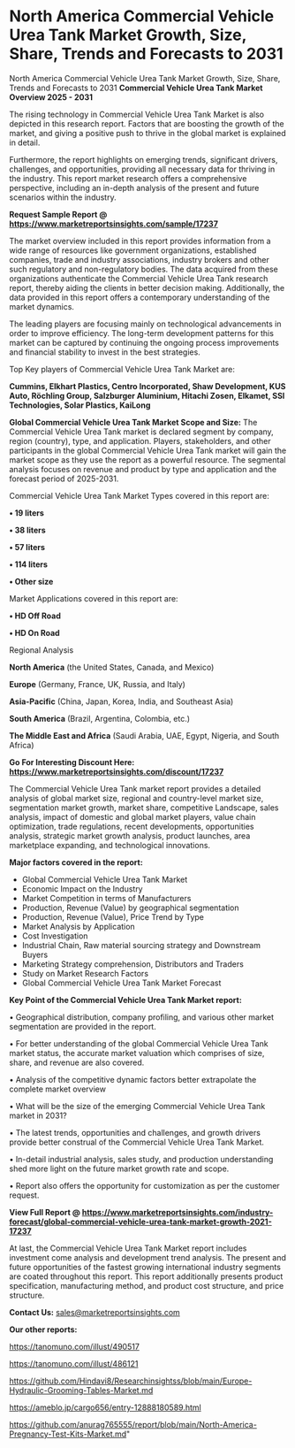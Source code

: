 # North America Commercial Vehicle Urea Tank Market Growth, Size, Share, Trends and Forecasts to 2031
North America Commercial Vehicle Urea Tank Market Growth, Size, Share, Trends and Forecasts to 2031
<Strong> Commercial Vehicle Urea Tank Market Overview 2025 - 2031</strong>

The rising technology in Commercial Vehicle Urea Tank Market is also depicted in this research report. Factors that are boosting the growth of the market, and giving a positive push to thrive in the global market is explained in detail.

Furthermore, the report highlights on emerging trends, significant drivers, challenges, and opportunities, providing all necessary data for thriving in the industry. This report market research offers a comprehensive perspective, including an in-depth analysis of the present and future scenarios within the industry.

<strong>Request Sample Report @ <a href=https://www.marketreportsinsights.com/sample/17237>https://www.marketreportsinsights.com/sample/17237</a></strong>

The market overview included in this report provides information from a wide range of resources like government organizations, established companies, trade and industry associations, industry brokers and other such regulatory and non-regulatory bodies. The data acquired from these organizations authenticate the Commercial Vehicle Urea Tank research report, thereby aiding the clients in better decision making. Additionally, the data provided in this report offers a contemporary understanding of the market dynamics.

The leading players are focusing mainly on technological advancements in order to improve efficiency. The long-term development patterns for this market can be captured by continuing the ongoing process improvements and financial stability to invest in the best strategies.

Top Key players of Commercial Vehicle Urea Tank Market are:

<strong>Cummins, Elkhart Plastics, Centro Incorporated, Shaw Development, KUS Auto, Röchling Group, Salzburger Aluminium, Hitachi Zosen, Elkamet, SSI Technologies, Solar Plastics, KaiLong</strong>

<strong><b>Global Commercial Vehicle Urea Tank Market Scope and Size:</b></strong>
The Commercial Vehicle Urea Tank market is declared segment by company, region (country), type, and application. Players, stakeholders, and other participants in the global Commercial Vehicle Urea Tank market will gain the market scope as they use the report as a powerful resource. The segmental analysis focuses on revenue and product by type and application and the forecast period of 2025-2031.

Commercial Vehicle Urea Tank Market Types covered in this report are:

<strong>• 19 liters

• 38 liters

• 57 liters

• 114 liters

• Other size</strong>

Market Applications covered in this report are:

<strong>• HD Off Road

• HD On Road</strong> 

Regional Analysis

<strong>North America</strong> (the United States, Canada, and Mexico)

<strong>Europe</strong> (Germany, France, UK, Russia, and Italy)

<strong>Asia-Pacific</strong> (China, Japan, Korea, India, and Southeast Asia)

<strong>South America</strong> (Brazil, Argentina, Colombia, etc.)

<strong>The Middle East and Africa</strong> (Saudi Arabia, UAE, Egypt, Nigeria, and South Africa)

<strong>Go For Interesting Discount Here: <a href=https://www.marketreportsinsights.com/discount/17237>https://www.marketreportsinsights.com/discount/17237</a></strong>

The Commercial Vehicle Urea Tank market report provides a detailed analysis of global market size, regional and country-level market size, segmentation market growth, market share, competitive Landscape, sales analysis, impact of domestic and global market players, value chain optimization, trade regulations, recent developments, opportunities analysis, strategic market growth analysis, product launches, area marketplace expanding, and technological innovations.

<strong><b>Major factors covered in the report:</b></strong>
<ul>
  <li>Global Commercial Vehicle Urea Tank Market </li>
  <li>Economic Impact on the Industry</li>
  <li>Market Competition in terms of Manufacturers</li>
  <li>Production, Revenue (Value) by geographical segmentation</li>
  <li>Production, Revenue (Value), Price Trend by Type</li>
  <li>Market Analysis by Application</li>
  <li>Cost Investigation</li>
  <li>Industrial Chain, Raw material sourcing strategy and Downstream Buyers</li>
  <li>Marketing Strategy comprehension, Distributors and Traders</li>
  <li>Study on Market Research Factors</li>
  <li>Global Commercial Vehicle Urea Tank Market Forecast</li>
</ul>

<strong><b>Key Point of the Commercial Vehicle Urea Tank Market report:</b></strong>

• Geographical distribution, company profiling, and various other market segmentation are provided in the report.

• For better understanding of the global Commercial Vehicle Urea Tank market status, the accurate market valuation which comprises of size, share, and revenue are also covered.

• Analysis of the competitive dynamic factors better extrapolate the complete market overview

• What will be the size of the emerging Commercial Vehicle Urea Tank market in 2031?

• The latest trends, opportunities and challenges, and growth drivers provide better construal of the Commercial Vehicle Urea Tank Market.

• In-detail industrial analysis, sales study, and production understanding shed more light on the future market growth rate and scope.

• Report also offers the opportunity for customization as per the customer request.

<strong><b>View Full Report @ <a href=https://www.marketreportsinsights.com/industry-forecast/global-commercial-vehicle-urea-tank-market-growth-2021-17237>https://www.marketreportsinsights.com/industry-forecast/global-commercial-vehicle-urea-tank-market-growth-2021-17237</a></b></strong>


At last, the Commercial Vehicle Urea Tank Market report includes investment come analysis and development trend analysis. The present and future opportunities of the fastest growing international industry segments are coated throughout this report. This report additionally presents product specification, manufacturing method, and product cost structure, and price structure.

<strong>Contact Us:</strong>
sales@marketreportsinsights.com

<strong>Our other reports:</strong>

<a href=https://tanomuno.com/illust/490517>https://tanomuno.com/illust/490517</a>

<a href=https://tanomuno.com/illust/486121>https://tanomuno.com/illust/486121</a>

<a href=https://github.com/Hindavi8/Researchinsightss/blob/main/Europe-Hydraulic-Grooming-Tables-Market.md>https://github.com/Hindavi8/Researchinsightss/blob/main/Europe-Hydraulic-Grooming-Tables-Market.md</a>

<a href=https://ameblo.jp/cargo656/entry-12888180589.html>https://ameblo.jp/cargo656/entry-12888180589.html</a>

<a href=https://github.com/anurag765555/report/blob/main/North-America-Pregnancy-Test-Kits-Market.md>https://github.com/anurag765555/report/blob/main/North-America-Pregnancy-Test-Kits-Market.md</a>"
